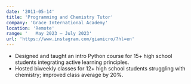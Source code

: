 ```yaml
---
date: '2011-05-14'
title: 'Programming and Chemistry Tutor'
company: 'Grace International Academy'
location: 'Remote'
range: '   May 2023 – July 2023'
url: 'https://www.instagram.com/giamicro/?hl=en'
---
```


- Designed and taught an intro Python course for 15+ high school students integrating active learning principles.
- Hosted biweekly classes for 12+ high school students struggling with chemistry; improved class average by 20%.
